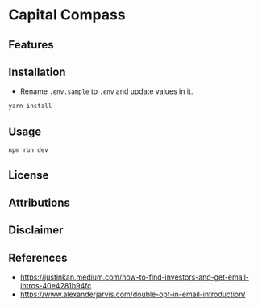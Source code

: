 # Capital Compass



## Features


## Installation
- Rename `.env.sample` to `.env` and update values in it.

```bash
yarn install
```


## Usage
```bash
npm run dev
```


## License



## Attributions


## Disclaimer


## References
- https://justinkan.medium.com/how-to-find-investors-and-get-email-intros-40e4281b94fc
- https://www.alexanderjarvis.com/double-opt-in-email-introduction/
